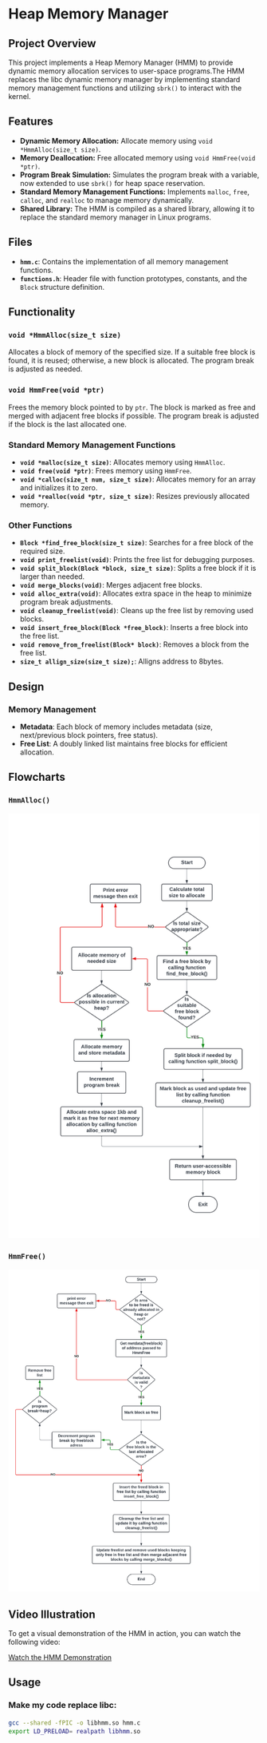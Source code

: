 
# Heap Memory Manager

## Project Overview

This project implements a Heap Memory Manager (HMM) to provide dynamic memory allocation services to user-space programs.The HMM replaces the libc dynamic memory manager by implementing standard memory management functions and utilizing `sbrk()` to interact with the kernel.

## Features

- **Dynamic Memory Allocation:** Allocate memory using `void *HmmAlloc(size_t size)`.
- **Memory Deallocation:** Free allocated memory using `void HmmFree(void *ptr)`.
- **Program Break Simulation:** Simulates the program break with a variable, now extended to use `sbrk()` for heap space reservation.
- **Standard Memory Management Functions:** Implements `malloc`, `free`, `calloc`, and `realloc` to manage memory dynamically.
- **Shared Library:** The HMM is compiled as a shared library, allowing it to replace the standard memory manager in Linux programs.

## Files
- **`hmm.c`**: Contains the implementation of all memory management functions.
- **`functions.h`**: Header file with function prototypes, constants, and the `Block` structure definition.

## Functionality

### `void *HmmAlloc(size_t size)`

Allocates a block of memory of the specified size. If a suitable free block is found, it is reused; otherwise, a new block is allocated. The program break is adjusted as needed.

### `void HmmFree(void *ptr)`

Frees the memory block pointed to by `ptr`. The block is marked as free and merged with adjacent free blocks if possible. The program break is adjusted if the block is the last allocated one.

### Standard Memory Management Functions

- **`void *malloc(size_t size)`**: Allocates memory using `HmmAlloc`.
- **`void free(void *ptr)`**: Frees memory using `HmmFree`.
- **`void *calloc(size_t num, size_t size)`**: Allocates memory for an array and initializes it to zero.
- **`void *realloc(void *ptr, size_t size)`**: Resizes previously allocated memory.

### Other Functions

- **`Block *find_free_block(size_t size)`**: Searches for a free block of the required size.
- **`void print_freelist(void)`**: Prints the free list for debugging purposes.
- **`void split_block(Block *block, size_t size)`**: Splits a free block if it is larger than needed.
- **`void merge_blocks(void)`**: Merges adjacent free blocks.
- **`void alloc_extra(void)`**: Allocates extra space in the heap to minimize program break adjustments.
- **`void cleanup_freelist(void)`**: Cleans up the free list by removing used blocks.
- **`void insert_free_block(Block *free_block)`**: Inserts a free block into the free list.
- **`void remove_from_freelist(Block* block)`**: Removes a block from the free list.
- **`size_t allign_size(size_t size);`**: Alligns address to 8bytes.

## Design

### Memory Management

- **Metadata**: Each block of memory includes metadata (size, next/previous block pointers, free status).
- **Free List**: A doubly linked list maintains free blocks for efficient allocation.

## Flowcharts

### `HmmAlloc()`
![Flowchart for HmmAlloc](https://github.com/NadaHamed9/STM-Linux-Tasks/blob/main/HMM%20Phase1/HmmAlloc.png)

### `HmmFree()`
![Flowchart for HmmFree](https://github.com/NadaHamed9/STM-Linux-Tasks/blob/main/HMM%20Phase1/HmmFree.png)

## Video Illustration

To get a visual demonstration of the HMM in action, you can watch the following video:

[Watch the HMM Demonstration](https://drive.google.com/drive/u/0/folders/1CYYRMFK_8c8T4DbRvQCTjzLlR6HiSfa9)


## Usage

### Make my code replace libc:

```bash
gcc --shared -fPIC -o libhmm.so hmm.c
export LD_PRELOAD= realpath libhmm.so
